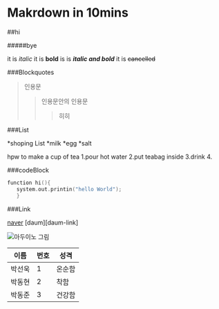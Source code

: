 # Makrdown in 10mins

##hi

#####bye

it is *italic*
it is **bold**
is is ***italic and bold***
it is ~~cancelled~~


###Blockquotes

>인용문
>>인용문안의 인용문
>>>히히

###List

*shoping List
*milk
*egg
*salt


hpw to make a cup of tea
1.pour hot water
2.put teabag inside
3.drink
4.

###codeBlock

```cpp
function hi(){
   system.out.printin("hello World");
   }
```
   
   
   ###Link
   
   [naver](https://www.naver.com)
   [daum][daum-link]
   
   ![아두이노 그림](https://upload.wikimedia.org/wikipedia/commons/thumb/3/38/Arduino_Uno_-_R3.jpg/220px-Arduino_Uno_-_R3.jpg)
   
   
   
   이름   | 번호  | 성격  |
   ----|----|----|
   박선욱 |  1  | 온순함 |
   박동현 |  2  | 착함 |
   박동준 |  3  | 건강함 |
    
   
